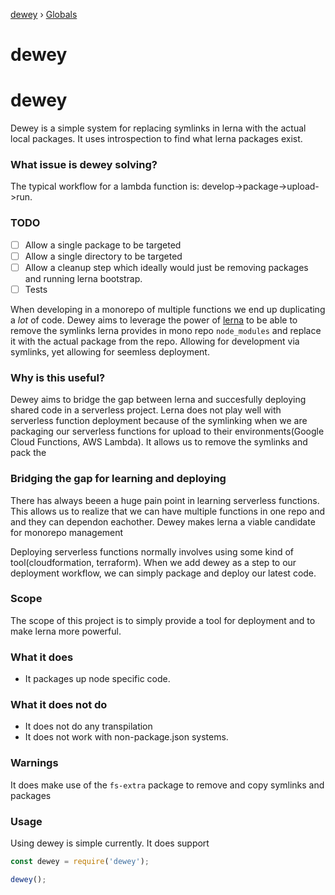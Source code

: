 [dewey](README.md) › [Globals](globals.md)

# dewey

# dewey
Dewey is a simple system for replacing symlinks in lerna with the actual local packages.  It uses introspection to find what lerna packages exist.

### What issue is dewey solving?
The typical workflow for a lambda function is: develop->package->upload->run.

### TODO
- [ ] Allow a single package to be targeted
- [ ] Allow a single directory to be targeted
- [ ] Allow a cleanup step which ideally would just be removing packages and running lerna bootstrap.
- [ ] Tests

When developing in a monorepo of multiple functions we end up duplicating a _lot_ of code.  Dewey aims to leverage the power of [lerna](https://github.com/lerna/lerna) to be able to remove the symlinks lerna provides in mono repo `node_modules` and replace it with the actual package from the repo.  Allowing for development via symlinks, yet allowing for seemless deployment.
### Why is this useful?
Dewey aims to bridge the gap between lerna and succesfully deploying shared code in a serverless project.  Lerna does not play well with serverless function deployment because of the symlinking when we are packaging our serverless functions for upload to their environments(Google Cloud Functions, AWS Lambda).  It allows us to remove the symlinks and pack the

### Bridging the gap for learning and deploying
There has always beeen a huge pain point in learning serverless functions.  This allows us to realize that we can have multiple functions in one repo and and they can dependon eachother. Dewey makes lerna a viable candidate for monorepo management

Deploying serverless functions normally involves using some kind of tool(cloudformation, terraform).  When we add dewey as a step to our deployment workflow, we can simply package and deploy our latest code.

### Scope
The scope of this project is to simply provide a tool for deployment and to make lerna more powerful.

### What it does
- It packages up node specific code.

### What it does not do
- It does not do any transpilation
- It does not work with non-package.json systems.

### Warnings
It does make use of the `fs-extra` package to remove and copy symlinks and packages

### Usage
Using dewey is simple currently. It does support

```javascript
const dewey = require('dewey');

dewey();
```
